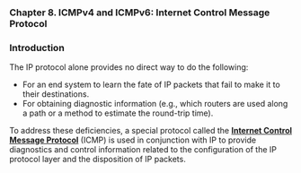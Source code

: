 ### **Chapter 8. ICMPv4 and ICMPv6: Internet Control Message Protocol**

### Introduction

The IP protocol alone provides no direct way to do the following:

* For an end system to learn the fate of IP packets that fail to make it to their destinations.
* For obtaining diagnostic information (e.g., which routers are used along a path or a method to estimate the round-trip time).

To address these deficiencies, a special protocol called the [**Internet Control Message Protocol**](https://en.wikipedia.org/wiki/Internet_Control_Message_Protocol) (ICMP) is used in conjunction with IP to provide diagnostics and control information related to the configuration of the IP protocol layer and the disposition of IP packets.
